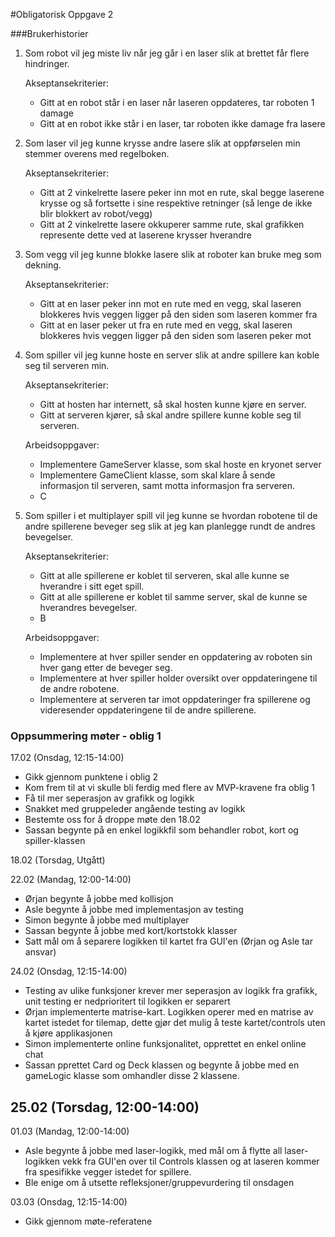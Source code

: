 #Obligatorisk Oppgave 2

###Brukerhistorier
1) Som robot vil jeg miste liv når jeg går i en laser slik at brettet får flere hindringer.
  
   Akseptansekriterier:
   - Gitt at en robot står i en laser når laseren oppdateres, tar roboten 1 damage
   - Gitt at en robot ikke står i en laser, tar roboten ikke damage fra lasere
    
2) Som laser vil jeg kunne krysse andre lasere slik at oppførselen min stemmer overens
med regelboken.
   
   Akseptansekriterier:
   - Gitt at 2 vinkelrette lasere peker inn mot en rute, skal begge
     laserene krysse og så fortsette i sine respektive retninger (så lenge de ikke blir blokkert av robot/vegg)
   - Gitt at 2 vinkelrette lasere okkuperer samme rute, skal grafikken
     represente dette ved at laserene krysser hverandre
     
3) Som vegg vil jeg kunne blokke lasere slik at roboter kan bruke meg som dekning.
   
   Akseptansekriterier:
   - Gitt at en laser peker inn mot en rute med en vegg, skal laseren
    blokkeres hvis veggen ligger på den siden som laseren kommer fra
   - Gitt at en laser peker ut fra en rute med en vegg, skal laseren
    blokkeres hvis veggen ligger på den siden som laseren peker mot

4) Som spiller vil jeg kunne hoste en server slik at andre spillere kan koble seg til serveren min.

    Akseptansekriterier:
    - Gitt at hosten har internett, så skal hosten kunne kjøre en server.
    - Gitt at serveren kjører, så skal andre spillere kunne koble seg til serveren.
    
    Arbeidsoppgaver:
    - Implementere GameServer klasse, som skal hoste en kryonet server
    - Implementere GameClient klasse, som skal klare å sende informasjon til serveren,
      samt motta informasjon fra serveren.
    - C
   
5) Som spiller i et multiplayer spill vil jeg kunne se hvordan robotene til de andre 
   spillerene beveger seg slik at jeg kan planlegge rundt de andres bevegelser.
   
   Akseptansekriterier:
   - Gitt at alle spillerene er koblet til serveren, skal alle kunne se hverandre i sitt eget spill.
   - Gitt at alle spillerene er koblet til samme server, skal de kunne se hverandres bevegelser.
   - B
   
   Arbeidsoppgaver:
   - Implementere at hver spiller sender en oppdatering av roboten sin hver gang etter de beveger seg.
   - Implementere at hver spiller holder oversikt over oppdateringene til de andre robotene.
   - Implementere at serveren tar imot oppdateringer fra spillerene og videresender oppdateringene
   til de andre spillerene.
   
### Oppsummering møter - oblig 1

17.02 (Onsdag, 12:15-14:00)
- Gikk gjennom punktene i oblig 2
- Kom frem til at vi skulle bli ferdig med flere av
MVP-kravene fra oblig 1
- Få til mer seperasjon av grafikk og logikk
- Snakket med gruppeleder angående testing av logikk
- Bestemte oss for å droppe møte den 18.02
- Sassan begynte på en enkel logikkfil som behandler robot,
kort og spiller-klassen
  
18.02 (Torsdag, Utgått)

22.02 (Mandag, 12:00-14:00)
- Ørjan begynte å jobbe med kollisjon
- Asle begynte å jobbe med implementasjon av testing
- Simon begynte å jobbe med multiplayer
- Sassan begynte å jobbe med kort/kortstokk klasser
- Satt mål om å separere logikken til kartet fra GUI'en (Ørjan og Asle tar ansvar)

24.02 (Onsdag, 12:15-14:00)
- Testing av ulike funksjoner krever mer seperasjon av logikk fra grafikk,
unit testing er nedprioritert til logikken er separert
- Ørjan implementerte matrise-kart. Logikken operer med en matrise av kartet istedet for tilemap, dette
gjør det mulig å teste kartet/controls uten å kjøre applikasjonen
- Simon implementerte online funksjonalitet, opprettet en enkel online chat
- Sassan pprettet Card og Deck klassen og begynte å jobbe med en gameLogic klasse som
omhandler disse 2 klassene.

25.02 (Torsdag, 12:00-14:00)
- 

01.03 (Mandag, 12:00-14:00)
- Asle begynte å jobbe med laser-logikk, med mål om å flytte all laser-logikken vekk
fra GUI'en over til Controls klassen og at laseren kommer fra spesifikke vegger istedet for spillere.
- Ble enige om å utsette refleksjoner/gruppevurdering til onsdagen

03.03 (Onsdag, 12:15-14:00)
- Gikk gjennom møte-referatene 
